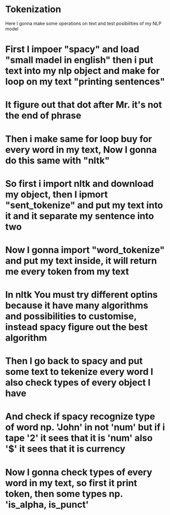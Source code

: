 # Tokenization
Here I gonna make some operations on text and test posibilities of my NLP model
# First I impoer "spacy" and load "small madel in english" then i put text into my nlp object and make for loop on my text "printing sentences" 
# It figure out that dot after Mr. it's not the end of phrase
# Then i make same for loop buy for every word in my text, Now I gonna do this same with "nltk"
# So first i import nltk and download my object, then I ipmort "sent_tokenize" and put my text into it and it separate my sentence into two
# Now I gonna import "word_tokenize" and put my text inside, it will return me every token from my text
# In nltk You must try different optins because it have many algorithms and possibilities to customise, instead spacy figure out the best algorithm
# Then I go back to spacy and put some text to tekenize every word I also check types of every object I have 
# And check if spacy recognize type of word np. 'John' in not 'num' but if i tape '2' it sees that it is 'num' also '$' it sees that it is currency
# Now I gonna check types of every word in my text, so first it print token, then some types np. 'is_alpha, is_punct'
